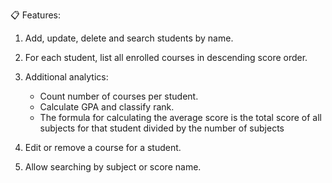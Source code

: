 📋 Features:

1. Add, update, delete and search students by name.
2. For each student, list all enrolled courses in descending score order.
3. Additional analytics:

   - Count number of courses per student.
   - Calculate GPA and classify rank.
   - The formula for calculating the average score is the total score of all subjects for that student divided by the number of subjects

4. Edit or remove a course for a student.
5. Allow searching by subject or score name.
